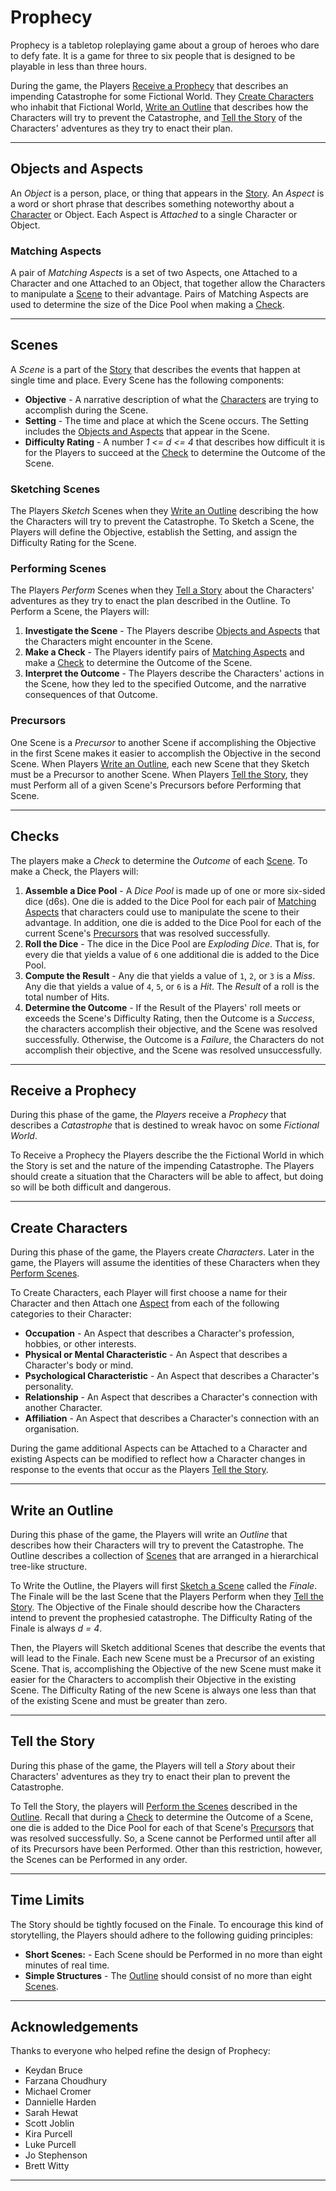 # Prophecy
Prophecy is a tabletop roleplaying game about a group of heroes who dare to defy fate. It is a game for three to six people that is designed to be playable in less than three hours.

During the game, the Players [Receive a Prophecy](#receive-a-prophecy) that describes an impending Catastrophe for some Fictional World.
They [Create Characters](#create-characters) who inhabit that Fictional World, [Write an Outline](#write-an-outline) that describes how the Characters will try to prevent the Catastrophe, and [Tell the Story](#tell-the-story) of the Characters' adventures as they try to enact their plan.

---

## Objects and Aspects
An _Object_ is a person, place, or thing that appears in the [Story](#tell-the-story).
An _Aspect_ is a word or short phrase that describes something noteworthy about a [Character](#create-characters) or Object.
Each Aspect is _Attached_ to a single Character or Object.

### Matching Aspects
A pair of _Matching Aspects_ is a set of two Aspects, one Attached to a Character and one Attached to an Object, that together allow the Characters to manipulate a [Scene](#scenes) to their advantage.
Pairs of Matching Aspects are used to determine the size of the Dice Pool when making a [Check](#checks).

<!-- #### Example
Recall that in the previous example, the Characters were trying to convince a guard to let them through a checkpoint and that the Aspect "Sterling Reputation" is Attached to the guard who is on duty when the Characters arrive.
The Aspect "Silver Tongue" is Attached to one of the Characters.
If the Players agree that this combination of Aspects might allow the characters to manipulate the Scene to their advantage, perhaps by suggesting that he guard might be amenable to accepting a bribe offered by the Character, then together they would constitute a pair of Matching Aspects. -->

---

## Scenes
A _Scene_ is a part of the [Story](#tell-the-story) that describes the events that happen at single time and place.
Every Scene has the following components:
  - __Objective__ - A narrative description of what the [Characters](#create-characters) are trying to accomplish during the Scene.
  - __Setting__ - The time and place at which the Scene occurs. The Setting includes the [Objects and Aspects](#objects-and-aspects) that appear in the Scene.
  - __Difficulty Rating__ - A number _1 <= d <= 4_ that describes how difficult it is for the Players to succeed at the [Check](#checks) to determine the Outcome of the Scene.

<!-- #### Example
The Characters want to cross the border between two neighbouring kingdoms. It is dusk when they make their way to a "Remote" border crossing on the outskirts of a small town. The border is patrolled by a detachment of soldiers from the "Local Militia". The soldier on duty when the Characters arrive is well-known in town to have a "Sterling Reputation". The guards are on "High Alert" and it will be fairly difficult for the Characters to convince the guard on duty to let them through the checkpoint. The Difficulty Rating of the scene is _d = 3_. -->

### Sketching Scenes
The Players _Sketch_ Scenes when they [Write an Outline](#write-an-outline) describing the how the Characters will try to prevent the Catastrophe. To Sketch a Scene, the Players will define the Objective, establish the Setting, and assign the Difficulty Rating for the Scene.

### Performing Scenes
The Players _Perform_ Scenes when they [Tell a Story](#tell-the-story) about the Characters' adventures as they try to enact the plan described in the Outline. To Perform a Scene, the Players will:
   1. __Investigate the Scene__ - The Players describe [Objects and Aspects](#objects-and-aspects) that the Characters might encounter in the Scene.
   2. __Make a Check__ - The Players identify pairs of [Matching Aspects](#matching-aspects) and make a [Check](#checks) to determine the Outcome of the Scene.
   3. __Interpret the Outcome__ - The Players describe the Characters' actions in the Scene, how they led to the specified Outcome, and the narrative consequences of that Outcome.  

### Precursors
One Scene is a _Precursor_ to another Scene if accomplishing the Objective in the first Scene makes it easier to accomplish the Objective in the second Scene. When Players [Write an Outline](#write-an-outline), each new Scene that they Sketch must be a Precursor to another Scene. When Players [Tell the Story](#tell-the-story), they must Perform all of a given Scene's Precursors before Performing that Scene.

---

## Checks
The players make a _Check_ to determine the _Outcome_ of each [Scene](#scenes).
To make a Check, the Players will:
   1. __Assemble a Dice Pool__ -
      A _Dice Pool_ is made up of one or more six-sided dice (d6s).
      One die is added to the Dice Pool for each pair of [Matching Aspects](#matching-aspects) that characters could use to manipulate the scene to their advantage.
      In addition, one die is added to the Dice Pool for each of the current Scene's [Precursors](#Precursors) that was resolved successfully.
   2. __Roll the Dice__ -
      The dice in the Dice Pool are _Exploding Dice_.
      That is, for every die that yields a value of `6` one additional die is added to the Dice Pool.
   3. __Compute the Result__ -
      Any die that yields a value of `1`, `2`, or `3` is a _Miss_.
      Any die that yields a value of `4`, `5`, or `6` is a _Hit_.
      The _Result_ of a roll is the total number of Hits.
   4. __Determine the Outcome__ -
      If the Result of the Players' roll meets or exceeds the Scene's Difficulty Rating, then the Outcome is a _Success_, the characters accomplish their objective, and the Scene was resolved successfully.
      Otherwise, the Outcome is a _Failure_, the Characters do not accomplish their objective, and the Scene was resolved unsuccessfully.

<!-- #### Example
The Players are making a Check to determine the Outcome of a Scene that has a Difficulty Rating of _d = 3_.
The Players have identified three pairs of [Matching Aspects](#objects-and-aspects) while Performing the Scene and earned two Reward Dice in the Scenes immediately upstream of the current Scene.
Therefore, the Dice Pool consists of five dice.
When rolled, these dice yield the values {`3`, `6`, `5`, `1`, `6`}.
Because two of the dice yielded a value of `6`, two additional dice are added to the pool.
When rolled, these dice yield the values {`2`,`6`}.
Because one of the dice yielded a value of `6`, one additional die is added to the pool.
When rolled, this die yields the value {`4`}.
So, this roll yields the values {`3`, `6`, `5`, `1`, `6`, `2`, `6`, `4`}.
The Result of this roll is five Hits.
This Result exceeds the Difficulty Rating of the Scene so the Outcome of the Check is a Success.    -->

---
## Receive a Prophecy
During this phase of the game, the _Players_ receive a _Prophecy_ that describes a _Catastrophe_ that is destined to wreak havoc on some _Fictional World_.

To Receive a Prophecy the Players describe the the Fictional World in which the Story is set and the nature of the impending Catastrophe. The Players should create a situation that the Characters will be able to affect, but doing so will be both difficult and dangerous.

<!-- To Receive the Prophecy, the Players will roll a six-sided die (1d6) to select a random Genre from the [Genre Table](#genre-table) and then roll a six-sided die (1d6) to select a random Catastrophe from the [Catastrophe Table](#catastrophe-table).

### Genre Table
  1. Fantasy
  2. Science Fiction
  3. Horror
  4. Romance
  5. Adventure
  6. Mystery

### Catastrophe Table
  1. War
  2. Revolution
  3. Disease
  4. Natural Disaster
  5. Resource Depletion
  6. Climate Change -->

---

## Create Characters
During this phase of the game, the Players create _Characters_.
Later in the game, the Players will assume the identities of these Characters when they [Perform Scenes](#performing-scenes).

To Create Characters, each Player will first choose a name for their Character and then Attach one [Aspect](#objects-and-aspects) from each of the following categories to their Character:
   - __Occupation__ - An Aspect that describes a Character's profession, hobbies, or other interests.
   - __Physical or Mental Characteristic__ - An Aspect that describes a Character's body or mind.
   - __Psychological Characteristic__ - An Aspect that describes a Character's personality.
   - __Relationship__ - An Aspect that describes a Character's connection with another Character.
   - __Affiliation__ - An Aspect that describes a Character's connection with an organisation.

During the game additional Aspects can be Attached to a Character and existing Aspects can be modified to reflect how a Character changes in response to the events that occur as the Players [Tell the Story](#tell-the-story).

---

## Write an Outline
During this phase of the game, the Players will write an _Outline_ that describes how their Characters will try to prevent the Catastrophe. The Outline describes a collection of [Scenes](#scenes) that are arranged in a hierarchical tree-like structure.

To Write the Outline, the Players will first [Sketch a Scene](#sketching-scenes) called the _Finale_. The Finale will be the last Scene that the Players Perform when they [Tell the Story](#tell-the-story). The Objective of the Finale should describe how the Characters intend to prevent the prophesied catastrophe. The Difficulty Rating of the Finale is always _d = 4_.

Then, the Players will Sketch additional Scenes that describe the events that will lead to the Finale.
Each new Scene must be a Precursor of an existing Scene.
That is, accomplishing the Objective of the new Scene must make it easier for the Characters to accomplish their Objective in the existing Scene.
The Difficulty Rating of the new Scene is always one less than that of the existing Scene and must be greater than zero.


<!-- #### Example
```mermaid
graph TB;
  n0("Destroy the Death Star (4)");
  n0 ---- n1("Engage the enemy fighters (3)");
  n0 ----- n2("Find a critical weakness (3)");
           n2 --- n4("Rescue Princess Leia (2)");
           n2 ---- n5("Deliver the schematics to the rebels (2)");
                   n5 ---- n7("Find Obi-Wan Kenobi (1)");
  n0 --- n3("Use The Force (3)");
         n3 ------- n6("Train to become a Jedi (2)");
```

--- -->

---

## Tell the Story
During this phase of the game, the Players will tell a _Story_ about their Characters' adventures as they try to enact their plan to prevent the Catastrophe.

To Tell the Story, the players will [Perform the Scenes](#performing-scenes) described in the [Outline](#write-an-outline). Recall that during a [Check](#checks) to determine the Outcome of a Scene, one die is added to the Dice Pool for each of that Scene's [Precursors](#precursors) that was resolved successfully.
So, a Scene cannot be Performed until after all of its Precursors have been Performed. Other than this restriction, however, the Scenes can be Performed in any order.

---

## Time Limits
The Story should be tightly focused on the Finale.
To encourage this kind of storytelling, the Players should adhere to the following guiding principles:
   - __Short Scenes:__ - Each Scene should be Performed in no more than eight minutes of real time.
   - __Simple Structures__ - The [Outline](#outline) should consist of no more than eight [Scenes](#scenes).

---

## Acknowledgements
Thanks to everyone who helped refine the design of Prophecy:
  - Keydan Bruce
  - Farzana Choudhury
  - Michael Cromer
  - Dannielle Harden
  - Sarah Hewat
  - Scott Joblin
  - Kira Purcell
  - Luke Purcell
  - Jo Stephenson
  - Brett Witty

---
